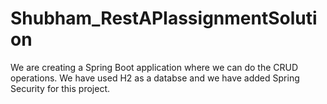 # Shubham_RestAPIassignmentSolution
We are creating a Spring Boot application where we can do the CRUD operations. We have used H2 as a databse and we have added Spring Security for this project.
